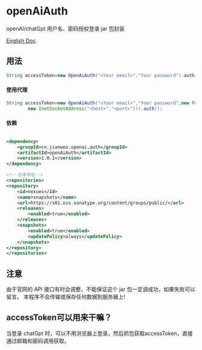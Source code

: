 # openAiAuth

openAI/chatGpt 用户名、密码授权登录 jar 包封装

[English Doc](README_en.md).

## 用法

```java
String accessToken=new OpenAiAuth("<Your email>","Your password").auth();
```

#### 使用代理

```java
String accessToken=new OpenAiAuth("<Your email>","Your password",new Proxy(Proxy.Type.HTTP,
        new InetSocketAddress("<host>","<port>"))).auth();
```

#### 依赖

```xml

<dependency>
    <groupId>cn.jianwoo.openai.auth</groupId>
    <artifactId>openAiAuth</artifactId>
    <version>1.0.1</version>
</dependency>

<!--仓库地址-->
<repositories>
<repository>
    <id>nexues</id>
    <name>snapshots</name>
    <url>https://s01.oss.sonatype.org/content/groups/public/</url>
    <releases>
        <enabled>true</enabled>
    </releases>
    <snapshots>
        <enabled>true</enabled>
        <updatePolicy>always</updatePolicy>
    </snapshots>
</repository>
</repositories>
```

## 注意

由于官网的 API 接口有时会调整，不能保证这个 jar 包一定调成功，如果失败可以留言。
本程序不会传输或保存任何数据到服务器上!

## accessToken可以用来干嘛？

当登录 chatGpt 时，可以不用浏览器上登录，然后抓包获取accessToken，直接通过邮箱和密码调用获取。
